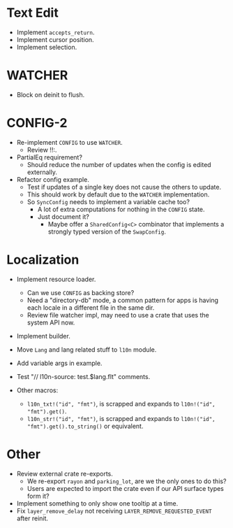# Text Edit

* Implement `accepts_return`.
* Implement cursor position.
* Implement selection.

# WATCHER

* Block on deinit to flush.

# CONFIG-2

* Re-implement `CONFIG` to use `WATCHER`.
    - Review !!:.
* PartialEq requirement?
    - Should reduce the number of updates when the config is edited externally.
* Refactor config example.
    - Test if updates of a single key does not cause the others to update.
    - This should work by default due to the `WATCHER` implementation.
    - So `SyncConfig` needs to implement a variable cache too?
        - A lot of extra computations for nothing in the `CONFIG` state.
        - Just document it?
            - Maybe offer a `SharedConfig<C>` combinator that implements a strongly typed version of the `SwapConfig`.

# Localization

* Implement resource loader.
    - Can we use `CONFIG` as backing store?
    - Need a "directory-db" mode, a common pattern for apps is having each locale in a different file in the same dir.
    - Review file watcher impl, may need to use a crate that uses the system API now.
* Implement builder.
* Move `Lang` and lang related stuff to `l10n` module.
* Add variable args in example.
* Test "// l10n-source: test.$lang.flt" comments.

* Other macros:
    - `l10n_txt!("id", "fmt")`, is scrapped and expands to `l10n!("id", "fmt").get()`.
    - `l10n_str!("id", "fmt")`, is scrapped and expands to `l10n!("id", "fmt").get().to_string()` or equivalent.

# Other

* Review external crate re-exports.
    - We re-export `rayon` and `parking_lot`, are we the only ones to do this?
    - Users are expected to import the crate even if our API surface types form it?
* Implement something to only show one tooltip at a time.
* Fix `layer_remove_delay` not receiving `LAYER_REMOVE_REQUESTED_EVENT` after reinit.